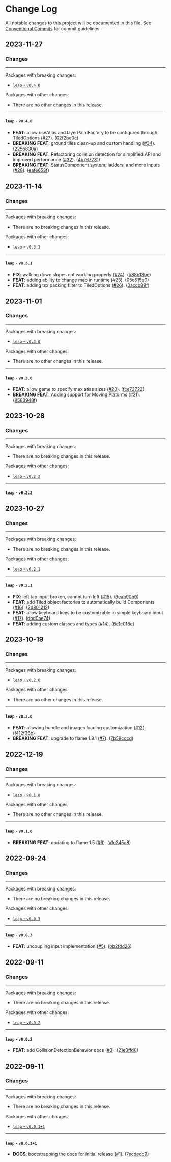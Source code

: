 # Change Log

All notable changes to this project will be documented in this file.
See [Conventional Commits](https://conventionalcommits.org) for commit guidelines.

## 2023-11-27

### Changes

---

Packages with breaking changes:

 - [`leap` - `v0.4.0`](#leap---v040)

Packages with other changes:

 - There are no other changes in this release.

---

#### `leap` - `v0.4.0`

 - **FEAT**: allow useAtlas and layerPaintFactory to be configured through TiledOptions ([#27](https://github.com/kurtome/leap/issues/27)). ([02f2be0c](https://github.com/kurtome/leap/commit/02f2be0c9d47cf2ce51ee2109fbe21a42dcd7457))
 - **BREAKING** **FEAT**: ground tiles clean-up and custom handling ([#34](https://github.com/kurtome/leap/issues/34)). ([225b830a](https://github.com/kurtome/leap/commit/225b830a554988bc55ad3f3dcd10fa44139fc0b0))
 - **BREAKING** **FEAT**: Refactoring collision detection for simplified API and improved performance ([#32](https://github.com/kurtome/leap/issues/32)). ([4b767231](https://github.com/kurtome/leap/commit/4b767231e6ce0df68b52757adca08e7519ef01c2))
 - **BREAKING** **FEAT**: StatusComponent system, ladders, and more inputs ([#28](https://github.com/kurtome/leap/issues/28)). ([eafe653f](https://github.com/kurtome/leap/commit/eafe653f60ad123241b810717caff4fdef8ef363))


## 2023-11-14

### Changes

---

Packages with breaking changes:

 - There are no breaking changes in this release.

Packages with other changes:

 - [`leap` - `v0.3.1`](#leap---v031)

---

#### `leap` - `v0.3.1`

 - **FIX**: walking down slopes not working properly ([#24](https://github.com/kurtome/leap/issues/24)). ([b88b13be](https://github.com/kurtome/leap/commit/b88b13be2d36a07955014e897236b30ebd37f6d9))
 - **FEAT**: adding ability to change map in runtime ([#23](https://github.com/kurtome/leap/issues/23)). ([05c615e0](https://github.com/kurtome/leap/commit/05c615e08943de8ed41c7e6949dc70ddecef4e56))
 - **FEAT**: adding tsx packing filter to TiledOptions ([#26](https://github.com/kurtome/leap/issues/26)). ([3accb89f](https://github.com/kurtome/leap/commit/3accb89f098cf0432211550e2ee80ce967958ffd))


## 2023-11-01

### Changes

---

Packages with breaking changes:

 - [`leap` - `v0.3.0`](#leap---v030)

Packages with other changes:

 - There are no other changes in this release.

---

#### `leap` - `v0.3.0`

 - **FEAT**: allow game to specify max atlas sizes ([#20](https://github.com/kurtome/leap/issues/20)). ([fce72722](https://github.com/kurtome/leap/commit/fce72722fc86be38be38b3d735890189f60ec366))
 - **BREAKING** **FEAT**: Adding support for Moving Platorms ([#21](https://github.com/kurtome/leap/issues/21)). ([9583948f](https://github.com/kurtome/leap/commit/9583948f37a15a47231263c927247bb65ceaedd0))


## 2023-10-28

### Changes

---

Packages with breaking changes:

 - There are no breaking changes in this release.

Packages with other changes:

 - [`leap` - `v0.2.2`](#leap---v022)

---

#### `leap` - `v0.2.2`


## 2023-10-27

### Changes

---

Packages with breaking changes:

 - There are no breaking changes in this release.

Packages with other changes:

 - [`leap` - `v0.2.1`](#leap---v021)

---

#### `leap` - `v0.2.1`

 - **FIX**: left tap input broken, cannot turn left ([#15](https://github.com/kurtome/leap/issues/15)). ([9eab90b0](https://github.com/kurtome/leap/commit/9eab90b0bba5fb1270863362351b9e529544e2a4))
 - **FEAT**: add Tiled object factories to automatically build Components ([#16](https://github.com/kurtome/leap/issues/16)). ([2d801212](https://github.com/kurtome/leap/commit/2d8012126770263dabc72c016274adcb86e8f050))
 - **FEAT**: allow keyboard keys to be customizable in simple keyboard input  ([#17](https://github.com/kurtome/leap/issues/17)). ([dbd0ae74](https://github.com/kurtome/leap/commit/dbd0ae74c9188ffeb68f41db9a847a6f4476727f))
 - **FEAT**: adding custom classes and types ([#14](https://github.com/kurtome/leap/issues/14)). ([6e1e016e](https://github.com/kurtome/leap/commit/6e1e016e7d56409a1fe0d98351fbe2aa58c957e2))


## 2023-10-19

### Changes

---

Packages with breaking changes:

 - [`leap` - `v0.2.0`](#leap---v020)

Packages with other changes:

 - There are no other changes in this release.

---

#### `leap` - `v0.2.0`

 - **FEAT**: allowing bundle and images loading customization ([#12](https://github.com/kurtome/leap/issues/12)). ([f412f38b](https://github.com/kurtome/leap/commit/f412f38b96f96e8c7308657a874183bc5c432275))
 - **BREAKING** **FEAT**: upgrade to flame 1.9.1 ([#7](https://github.com/kurtome/leap/issues/7)). ([7b59cdcd](https://github.com/kurtome/leap/commit/7b59cdcdf0066760132f6c9bf78d4658f08d21a3))


## 2022-12-19

### Changes

---

Packages with breaking changes:

 - [`leap` - `v0.1.0`](#leap---v010)

Packages with other changes:

 - There are no other changes in this release.

---

#### `leap` - `v0.1.0`

 - **BREAKING** **FEAT**: updating to flame 1.5 ([#6](https://github.com/kurtome/leap/issues/6)). ([a1c345c8](https://github.com/kurtome/leap/commit/a1c345c89709ebed5adc4eaec722a8a9abcea8c3))


## 2022-09-24

### Changes

---

Packages with breaking changes:

 - There are no breaking changes in this release.

Packages with other changes:

 - [`leap` - `v0.0.3`](#leap---v003)

---

#### `leap` - `v0.0.3`

 - **FEAT**: uncoupling input implementation ([#5](https://github.com/kurtome/leap/issues/5)). ([bb2fdd26](https://github.com/kurtome/leap/commit/bb2fdd2679de13efa394fe8270ba68f395e350ab))


## 2022-09-11

### Changes

---

Packages with breaking changes:

 - There are no breaking changes in this release.

Packages with other changes:

 - [`leap` - `v0.0.2`](#leap---v002)

---

#### `leap` - `v0.0.2`

 - **FEAT**: add CollisionDetectionBehavior docs ([#3](https://github.com/kurtome/leap/issues/3)). ([21e0ffd0](https://github.com/kurtome/leap/commit/21e0ffd06ec696e8abbfa9d08ce7ae2b74cf5927))


## 2022-09-11

### Changes

---

Packages with breaking changes:

 - There are no breaking changes in this release.

Packages with other changes:

 - [`leap` - `v0.0.1+1`](#leap---v0011)

---

#### `leap` - `v0.0.1+1`

 - **DOCS**: bootstrapping the docs for initial release ([#1](https://github.com/kurtome/leap/issues/1)). ([7ecdedc9](https://github.com/kurtome/leap/commit/7ecdedc92b1f3401af1c1c67993d47d45049551b))


